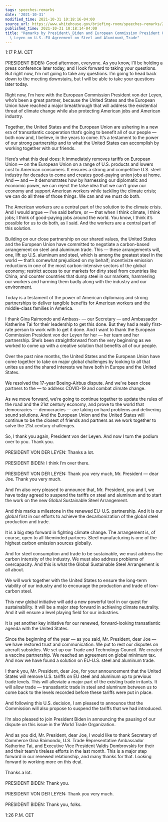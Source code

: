 ```yaml
---
tags: speeches-remarks
date: '2021-10-31'
modified_time: 2021-10-31 10:18:16-04:00
source_url: https://www.whitehouse.gov/briefing-room/speeches-remarks/2021/10/31/remarks-by-president-biden-and-european-commission-president-ursula-von-der-leyen-on-u-s-eu-agreement-on-steel-and-aluminum-trade/
published_time: 2021-10-31 10:18:14-04:00
title: "Remarks by President\_Biden and European Commission President Ursula von der\
  \ Leyen on U.S.-EU Agreement on Steel and Aluminum\_Trade"
---
```

 
1:17 P.M. CET  
   
PRESIDENT BIDEN: Good afternoon, everyone. As you know, I’ll be holding
a press conference later today, and I look forward to taking your
questions. But right now, I’m not going to take any questions. I’m going
to head back down to the meeting downstairs, but I will be able to take
your questions later today.  
   
Right now, I’m here with the European Commission President von der
Leyen, who’s been a great partner, because the United States and the
European Union have reached a major breakthrough that will address the
existential threat of climate change while also protecting American jobs
and American industry.  
   
Together, the United States and the European Union are ushering in a new
era of transatlantic cooperation that’s going to benefit all of our
people — both now and, I believe, in the years to come. It’s a testament
to the power of our strong partnership and to what the United States can
accomplish by working together with our friends.  
   
Here’s what this deal does: It immediately removes tariffs on European
Union — on the European Union on a range of U.S. products and lowers
cost to American consumers. It ensures a strong and competitive U.S.
steel industry for decades to come and creates good-paying union jobs at
home. And — and — it demonstrates how by harnessing our diplomatic and
economic power, we can reject the false idea that we can’t grow our
economy and support American workers while tackling the climate crisis;
we can do all three of those things. We can and we must do both.  
   
The American workers are a central part of the solution to the climate
crisis. And I would argue — I’ve said before, or — that when I think
climate, I think jobs; I think of good-paying jobs around the world. You
know, I think it’s possible for us to do both, as I said. And the
workers are a central part of this solution.  
   
Building on our close partnership on our shared values, the United
States and the European Union have committed to negotiate a carbon-based
arrangement on steel and aluminum trade. This — these arrangements will,
one, lift up U.S. aluminum and steel, which is among the greatest steel
in the world — that’s somewhat prejudiced on my behalf; incentivize
emission reductions in one of the most carbon-intensive sectors of the
global economy; restrict access to our markets for dirty steel from
countries like China; and counter countries that dump steel in our
markets, hammering our workers and harming them badly along with the
industry and our environment.  
   
Today is a testament of the power of American diplomacy and strong
partnerships to deliver tangible benefits for American workers and the
middle-class families in America.  
   
I thank Gina Raimondo and Ambass- — our Secretary — and Ambassador
Katherine Tai for their leadership to get this done. But they had a
really first-rate person to work with to get it done. And I want to
thank the European Commission President von der Leyen for her — her team
and her partnership. She’s been straightforward from the very beginning
as we worked to come up with a creative solution that benefits all of
our people.  
   
Over the past nine months, the United States and the European Union have
come together to take on major global challenges by looking to all that
unites us and the shared interests we have both in Europe and the United
States.  
   
We resolved the 17-year Boeing-Airbus dispute. And we’ve been close
partners to the — to address COVID-19 and combat climate change.  
   
As we move forward, we’re going to continue together to update the rules
of the road and the 21st century economy, and prove to the world that
democracies — democracies — are taking on hard problems and delivering
sound solutions. And the European Union and the United States will
continue to be the closest of friends and partners as we work together
to solve the 21st century challenges.  
   
So, I thank you again, President von der Leyen. And now I turn the
podium over to you. Thank you.  
   
PRESIDENT VON DER LEYEN: Thanks a lot.  
   
PRESIDENT BIDEN: I think I’m over there.  
   
PRESIDENT VON DER LEYEN: Thank you very much, Mr. President — dear Joe.
Thank you very much.  
   
And I’m also very pleased to announce that, Mr. President, you and I, we
have today agreed to suspend the tariffs on steel and aluminum and to
start the work on the new Global Sustainable Steel Arrangement.  
   
And this marks a milestone in the renewed EU-U.S. partnership. And it is
our global first in our efforts to achieve the decarbonization of the
global steel production and trade.  
   
It is a big step forward in fighting climate change. The arrangement is,
of course, open to all likeminded partners. Steel manufacturing is one
of the highest carbon emission sources globally.  
   
And for steel consumption and trade to be sustainable, we must address
the carbon intensity of the industry. We must also address problems of
overcapacity. And this is what the Global Sustainable Steel Arrangement
is all about.  
   
We will work together with the United States to ensure the long-term
viability of our industry and to encourage the production and trade of
low-carbon steel.  
   
This new global initiative will add a new powerful tool in our quest for
sustainability. It will be a major step forward in achieving climate
neutrality. And it will ensure a level playing field for our
industries.  
   
It is yet another key initiative for our renewed, forward-looking
transatlantic agenda with the United States.  
   
Since the beginning of the year — as you said, Mr. President, dear Joe —
we have restored trust and communication. We put to rest our disputes on
aircraft subsidies. We set up our Trade and Technology Council. We
created a vaccine partnership. We reached an agreement on global minimum
tax. And now we have found a solution on EU-U.S. steel and aluminum
trade.  
   
I thank you, Mr. President, dear Joe, for your announcement that the
United States will remove U.S. tariffs on EU steel and aluminum up to
previous trade levels. This will alleviate a major part of the existing
trade irritants. It will allow trade — transatlantic trade in steel and
aluminum between us to come back to the levels recorded before these
tariffs were put in place.  
   
And following this U.S. decision, I am pleased to announce that the
Commission will also propose to suspend the tariffs that we had
introduced.  
   
I’m also pleased to join President Biden in announcing the pausing of
our dispute on this issue in the World Trade Organization.  
   
And as you did, Mr. President, dear Joe, I would like to thank Secretary
of Commerce Gina Raimondo, U.S. Trade Representative Ambassador
Katherine Tai, and Executive Vice President Valdis Dombrovskis for their
and their team’s tireless efforts in the last month. This is a major
step forward in our renewed relationship, and many thanks for that.
Looking forward to working more on this deal.  
   
Thanks a lot.  
   
PRESIDENT BIDEN: Thank you.  
   
PRESIDENT VON DER LEYEN: Thank you very much.  
   
PRESIDENT BIDEN: Thank you, folks.  
   
1:26 P.M. CET
